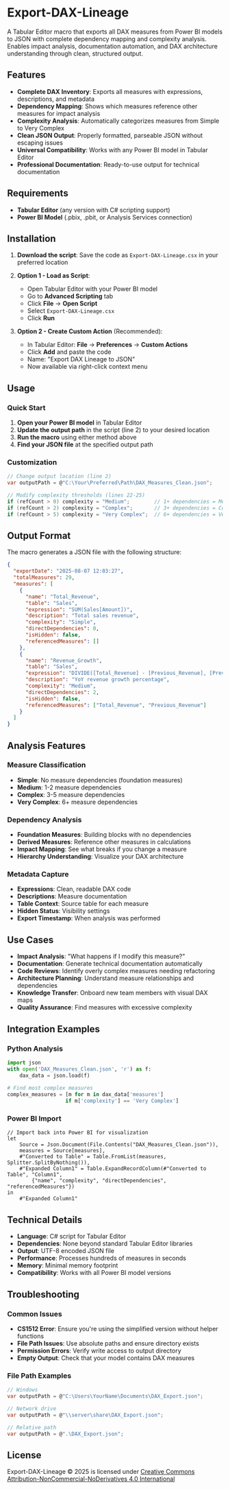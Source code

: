 # Export-DAX-Lineage

A Tabular Editor macro that exports all DAX measures from Power BI models to JSON with complete dependency mapping and complexity analysis. Enables impact analysis, documentation automation, and DAX architecture understanding through clean, structured output.

## Features

- **Complete DAX Inventory**: Exports all measures with expressions, descriptions, and metadata
- **Dependency Mapping**: Shows which measures reference other measures for impact analysis
- **Complexity Analysis**: Automatically categorizes measures from Simple to Very Complex
- **Clean JSON Output**: Properly formatted, parseable JSON without escaping issues
- **Universal Compatibility**: Works with any Power BI model in Tabular Editor
- **Professional Documentation**: Ready-to-use output for technical documentation

## Requirements

- **Tabular Editor** (any version with C# scripting support)
- **Power BI Model** (.pbix, .pbit, or Analysis Services connection)

## Installation

1. **Download the script**:
   Save the code as `Export-DAX-Lineage.csx` in your preferred location

2. **Option 1 - Load as Script**:
   - Open Tabular Editor with your Power BI model
   - Go to **Advanced Scripting** tab
   - Click **File** → **Open Script**
   - Select `Export-DAX-Lineage.csx`
   - Click **Run**

3. **Option 2 - Create Custom Action** (Recommended):
   - In Tabular Editor: **File** → **Preferences** → **Custom Actions**
   - Click **Add** and paste the code
   - Name: "Export DAX Lineage to JSON"
   - Now available via right-click context menu

## Usage

### Quick Start

1. **Open your Power BI model** in Tabular Editor
2. **Update the output path** in the script (line 2) to your desired location
3. **Run the macro** using either method above
4. **Find your JSON file** at the specified output path

### Customization

```csharp
// Change output location (line 2)
var outputPath = @"C:\Your\Preferred\Path\DAX_Measures_Clean.json";

// Modify complexity thresholds (lines 22-25)
if (refCount > 0) complexity = "Medium";        // 1+ dependencies = Medium
if (refCount > 2) complexity = "Complex";       // 3+ dependencies = Complex  
if (refCount > 5) complexity = "Very Complex";  // 6+ dependencies = Very Complex
```

## Output Format

The macro generates a JSON file with the following structure:

```json
{
  "exportDate": "2025-08-07 12:03:27",
  "totalMeasures": 29,
  "measures": [
    {
      "name": "Total_Revenue",
      "table": "Sales",
      "expression": "SUM(Sales[Amount])",
      "description": "Total sales revenue",
      "complexity": "Simple",
      "directDependencies": 0,
      "isHidden": false,
      "referencedMeasures": []
    },
    {
      "name": "Revenue_Growth",
      "table": "Sales", 
      "expression": "DIVIDE([Total_Revenue] - [Previous_Revenue], [Previous_Revenue])",
      "description": "YoY revenue growth percentage",
      "complexity": "Medium",
      "directDependencies": 2,
      "isHidden": false,
      "referencedMeasures": ["Total_Revenue", "Previous_Revenue"]
    }
  ]
}
```

## Analysis Features

### Measure Classification

- **Simple**: No measure dependencies (foundation measures)
- **Medium**: 1-2 measure dependencies  
- **Complex**: 3-5 measure dependencies
- **Very Complex**: 6+ measure dependencies

### Dependency Analysis

- **Foundation Measures**: Building blocks with no dependencies
- **Derived Measures**: Reference other measures in calculations
- **Impact Mapping**: See what breaks if you change a measure
- **Hierarchy Understanding**: Visualize your DAX architecture

### Metadata Capture

- **Expressions**: Clean, readable DAX code
- **Descriptions**: Measure documentation
- **Table Context**: Source table for each measure
- **Hidden Status**: Visibility settings
- **Export Timestamp**: When analysis was performed

## Use Cases

- **Impact Analysis**: "What happens if I modify this measure?"
- **Documentation**: Generate technical documentation automatically
- **Code Reviews**: Identify overly complex measures needing refactoring
- **Architecture Planning**: Understand measure relationships and dependencies
- **Knowledge Transfer**: Onboard new team members with visual DAX maps
- **Quality Assurance**: Find measures with excessive complexity

## Integration Examples

### Python Analysis
```python
import json
with open('DAX_Measures_Clean.json', 'r') as f:
    dax_data = json.load(f)
    
# Find most complex measures
complex_measures = [m for m in dax_data['measures'] 
                   if m['complexity'] == 'Very Complex']
```

### Power BI Import
```powerquery
// Import back into Power BI for visualization
let
    Source = Json.Document(File.Contents("DAX_Measures_Clean.json")),
    measures = Source[measures],
    #"Converted to Table" = Table.FromList(measures, Splitter.SplitByNothing()),
    #"Expanded Column1" = Table.ExpandRecordColumn(#"Converted to Table", "Column1", 
        {"name", "complexity", "directDependencies", "referencedMeasures"})
in
    #"Expanded Column1"
```

## Technical Details

- **Language**: C# script for Tabular Editor
- **Dependencies**: None beyond standard Tabular Editor libraries
- **Output**: UTF-8 encoded JSON file
- **Performance**: Processes hundreds of measures in seconds
- **Memory**: Minimal memory footprint
- **Compatibility**: Works with all Power BI model versions

## Troubleshooting

### Common Issues

- **CS1512 Error**: Ensure you're using the simplified version without helper functions
- **File Path Issues**: Use absolute paths and ensure directory exists
- **Permission Errors**: Verify write access to output directory
- **Empty Output**: Check that your model contains DAX measures

### File Path Examples
```csharp
// Windows
var outputPath = @"C:\Users\YourName\Documents\DAX_Export.json";

// Network drive  
var outputPath = @"\\server\share\DAX_Export.json";

// Relative path
var outputPath = @".\DAX_Export.json";
```

## License

Export-DAX-Lineage © 2025 is licensed under [Creative Commons Attribution-NonCommercial-NoDerivatives 4.0 International](https://creativecommons.org/licenses/by-nc-nd/4.0/)
